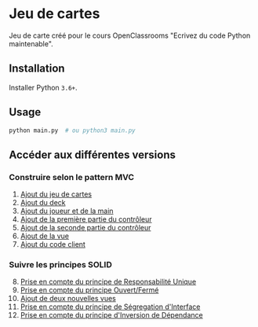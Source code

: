 # Jeu de cartes

Jeu de carte créé pour le cours OpenClassrooms "Ecrivez du code Python maintenable".

## Installation

Installer Python `3.6+`.

## Usage

```bash
python main.py  # ou python3 main.py
```

## Accéder aux différentes versions

### Construire selon le pattern MVC

1. [Ajout du jeu de cartes](https://github.com/OpenClassrooms-Student-Center/ecrivez-du-code-python-maintenable-jeu-de-carte/tree/591cc67afd26bdaf9226f4ec58e185fb653f92bb)
1. [Ajout du deck](https://github.com/OpenClassrooms-Student-Center/ecrivez-du-code-python-maintenable-jeu-de-carte/tree/6172038f1094192071d42d98f34bb44a8de2896d)
1. [Ajout du joueur et de la main](https://github.com/OpenClassrooms-Student-Center/ecrivez-du-code-python-maintenable-jeu-de-carte/tree/31107a1e66bded52d5ed7cba8cd84fa286194e0e)
1. [Ajout de la première partie du contrôleur](https://github.com/OpenClassrooms-Student-Center/ecrivez-du-code-python-maintenable-jeu-de-carte/tree/221d31f13daf0944cc641506168fb7bc4a125a7a)
1. [Ajout de la seconde partie du contrôleur](https://github.com/OpenClassrooms-Student-Center/ecrivez-du-code-python-maintenable-jeu-de-carte/tree/cf6c141dbd1e3fb1470767a5f4e5f10d6a3f5bda)
1. [Ajout de la vue](https://github.com/OpenClassrooms-Student-Center/ecrivez-du-code-python-maintenable-jeu-de-carte/tree/dd019845ce93c8d688e41c7f2bba42cc8a11232e)
1. [Ajout du code client](https://github.com/OpenClassrooms-Student-Center/ecrivez-du-code-python-maintenable-jeu-de-carte/tree/b454ebeac60e0b1011cca684f115058d8ed47c39)

### Suivre les principes SOLID

8. [Prise en compte du principe de Responsabilité Unique](https://github.com/OpenClassrooms-Student-Center/ecrivez-du-code-python-maintenable-jeu-de-carte/tree/bacd64160ad34834b42fad2234152676f6464c4b)
9. [Prise en compte du principe Ouvert/Fermé](https://github.com/OpenClassrooms-Student-Center/ecrivez-du-code-python-maintenable-jeu-de-carte/tree/fb751ce2ebe9a4e8ea09cdce35afe554ace08213)
10. [Ajout de deux nouvelles vues](https://github.com/OpenClassrooms-Student-Center/ecrivez-du-code-python-maintenable-jeu-de-carte/tree/471ff0cfeb32a311450683a2a022a81cd959f851)
11. [Prise en compte du principe de Ségregation d'Interface](https://github.com/OpenClassrooms-Student-Center/ecrivez-du-code-python-maintenable-jeu-de-carte/tree/74b185cc547caae487a5eccc722e5abd2bd23c9d)
12. [Prise en compte du principe d'Inversion de Dépendance](https://github.com/OpenClassrooms-Student-Center/ecrivez-du-code-python-maintenable-jeu-de-carte/tree/ebe1b0278830c3888092102a5931e0c5b996c57f)

